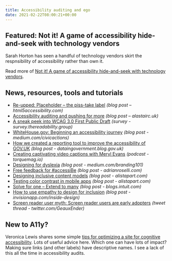 ```yaml
---
title: Accessibility auditing and ego
date: 2021-02-22T08:00:21+00:00
---
```


## Featured: Not it! A game of accessibility hide-and-seek with technology vendors

Sarah Horton has seen a handful of technology vendors skirt the respnsibility of accessibility rather than own it.

Read more of [Not it! A game of accessibility hide-and-seek with technology vendors](https://sarahhortondesign.com/2021/02/14/not-it-a-game-of-accessibility-hide-and-seek-with-technology-vendors/).

## News, resources, tools and tutorials

* [Re-upped: Placeholder – the piss-take label](https://html5accessibility.com/stuff/2021/02/14/re-upped-placeholder-the-piss-take-label/) _(blog post – html5accessibility.com)_
* [Accessibility auditing and pushing for more](https://alastairc.uk/2021/02/accessibility-auditing-and-pushing-for-more/) _(blog post – alastairc.uk)_
* [A sneak peek into WCAG 3.0 First Public Draft](https://www.digitala11y.com/a-sneak-peek-into-wcag-3-0-first-public-draft/) _(survey - survey.thereadability.group)_
* [WhiteHouse.gov: Beginning an accessibility journey](https://medium.com/civicactions/whitehouse-gov-makes-an-accessibility-statement-5de37580209) _(blog post - medium.com/civicactions)_
* [How we created a reporting tool to improve the accessibility of GOV.UK](https://dataingovernment.blog.gov.uk/2021/02/16/how-we-created-a-reporting-tool-to-improve-the-accessibility-of-gov-uk/) _(blog post - dataingovernment.blog.gov.uk)_
* [Creating captivating video captions with Meryl Evans](https://torquemag.io/2021/01/creating-video-captions/) _(podcast - torquemag.io)_
* [Designing for dyslexia](https://medium.com/branding101/designing-for-dyslexia-9e61945f82b0) _(blog post - medium.com/branding101)_
* [Free feedback for #accessiBe](https://adrianroselli.com/2021/02/free-feedback-for-accessibe.html) _(blog post - adrianroselli.com)_
* [Designing inclusive content models](https://alistapart.com/article/designing-inclusive-content-models/) _(blog post - alistapart.com)_
* [Testing color contrast in mobile apps](https://www.deque.com/blog/testing-color-contrast-in-mobile-apps/) _(blog post - alistapart.com)_
* [Solve for one – Extend to many](https://blogs.intuit.com/blog/2021/02/04/solve-for-one-extend-to-many/) _(blog post - blogs.intuit.com)_
* [How to use empathy to design for inclusion](https://www.invisionapp.com/inside-design/very-big-things-dan-marino-foundation/) _(blog post - invisionapp.com/inside-design)_
* [Screen reader user myth: Screen reader users are early adopters](https://twitter.com/GeauxEnder/status/1363302864555110400) _(tweet thread - twitter.com/GeauxEnder)_

## New to A11y?

Veronica Lewis shares some simple [tips for optimizing a site for cognitive accessibility](https://veroniiiica.com/2021/02/18/how-i-optimize-my-website-for-cognitive-accessibility/). Lots of useful advice here. Which one can have lots of impact? Making sure links (and other labels) have descriptive names. I see a lack of this all the time in accessibility audits.